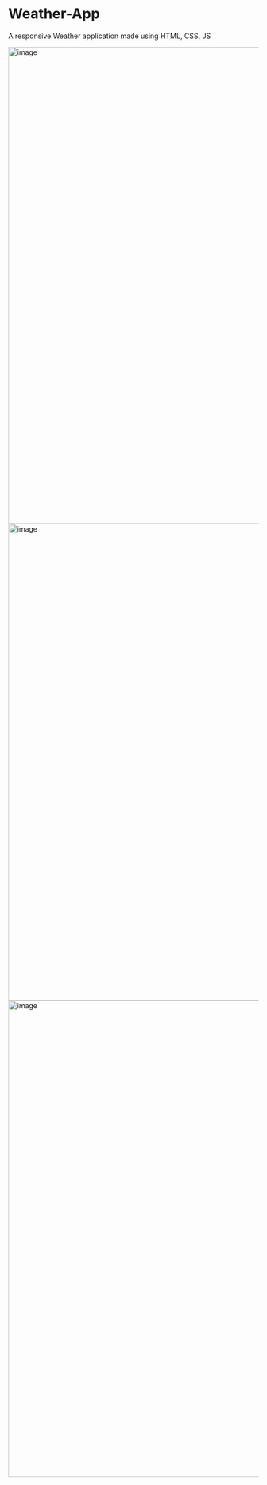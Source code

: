 # Weather-App

A responsive Weather application made using HTML, CSS, JS


<img width="960" alt="image" src="https://github.com/yashvardhan1520/Weather-App/assets/123872418/8223ecba-413a-4975-887d-5a9294219932">


<img width="960" alt="image" src="https://github.com/yashvardhan1520/Weather-App/assets/123872418/ab4b42f4-543e-4490-b978-1ca50a9ea6c2">


<img width="960" alt="image" src="https://github.com/yashvardhan1520/Weather-App/assets/123872418/3ed02d65-a578-457f-a7f3-6b9e95b2cf23">
